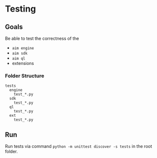 # Testing

## Goals
Be able to test the correctness of the
 - `aim engine`
 - `aim sdk`
 - `aim ql`
 - extensions

### Folder Structure

```
tests
  engine
    test_*.py
  sdk
    test_*.py
  ql
    test_*.py
  ext
    test_*.py
```

## Run
Run tests via command `python -m unittest discover -s tests` in the root folder.